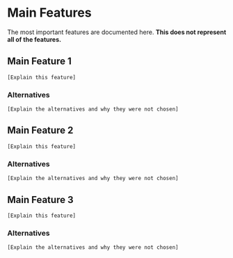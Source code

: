 # Main Features

The most important features are documented here. **This does not represent all of the features.**

## Main Feature 1

`[Explain this feature]`

### Alternatives

`[Explain the alternatives and why they were not chosen]`

## Main Feature 2

`[Explain this feature]`

### Alternatives

`[Explain the alternatives and why they were not chosen]`

## Main Feature 3

`[Explain this feature]`

### Alternatives

`[Explain the alternatives and why they were not chosen]`
